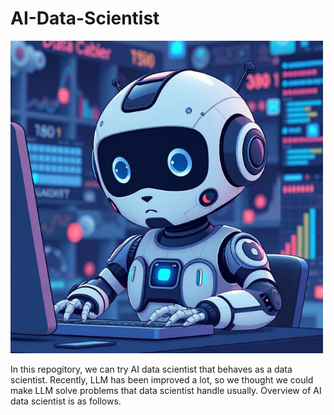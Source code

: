 # AI-Data-Scientist
<img src='images/ai_data_scientist.jpg' width='500'>

In this repogitory, we can try AI data scientist that behaves as a data scientist. Recently, LLM has been improved a lot, so we thought we could make LLM solve problems that data scientist handle usually.
Overview of AI data scientist is as follows.
